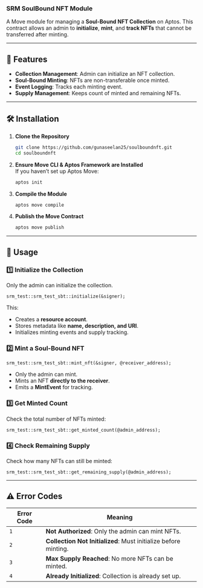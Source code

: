 ### **SRM SoulBound NFT Module**  
A Move module for managing a **Soul-Bound NFT Collection** on Aptos. This contract allows an admin to **initialize**, **mint**, and **track NFTs** that cannot be transferred after minting.

---

## **📌 Features**
- **Collection Management**: Admin can initialize an NFT collection.  
- **Soul-Bound Minting**: NFTs are non-transferable once minted.  
- **Event Logging**: Tracks each minting event.  
- **Supply Management**: Keeps count of minted and remaining NFTs.  

---

## **🛠 Installation**
1. **Clone the Repository**
   ```sh
   git clone https://github.com/gunaseelan25/soulboundnft.git
   cd soulboundnft
   ```
2. **Ensure Move CLI & Aptos Framework are Installed**  
   If you haven’t set up Aptos Move:
   ```sh
   aptos init
   ```
3. **Compile the Module**
   ```sh
   aptos move compile
   ```
4. **Publish the Move Contract**
   ```sh
   aptos move publish
   ```

---

## **🚀 Usage**
### **1️⃣ Initialize the Collection**
Only the admin can initialize the collection.
```move
srm_test::srm_test_sbt::initialize(&signer);
```
This:
- Creates a **resource account**.
- Stores metadata like **name, description, and URI**.
- Initializes minting events and supply tracking.

### **2️⃣ Mint a Soul-Bound NFT**
```move
srm_test::srm_test_sbt::mint_nft(&signer, @receiver_address);
```
- Only the admin can mint.  
- Mints an NFT **directly to the receiver**.  
- Emits a **MintEvent** for tracking.  

### **3️⃣ Get Minted Count**
Check the total number of NFTs minted:
```move
srm_test::srm_test_sbt::get_minted_count(@admin_address);
```

### **4️⃣ Check Remaining Supply**
Check how many NFTs can still be minted:
```move
srm_test::srm_test_sbt::get_remaining_supply(@admin_address);
```

---

## **⚠️ Error Codes**
| Error Code | Meaning |
|------------|---------|
| `1`  | **Not Authorized**: Only the admin can mint NFTs. |
| `2`  | **Collection Not Initialized**: Must initialize before minting. |
| `3`  | **Max Supply Reached**: No more NFTs can be minted. |
| `4`  | **Already Initialized**: Collection is already set up. |

